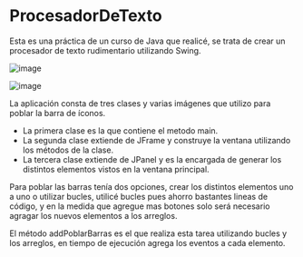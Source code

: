 # ProcesadorDeTexto

Esta es una práctica de un curso de Java que realicé, se trata de crear un procesador de texto rudimentario utilizando Swing.

![image](https://user-images.githubusercontent.com/34726470/209587390-963e30f1-bf64-4f19-b1d9-aa4ff3adfb6b.png)

![image](https://user-images.githubusercontent.com/34726470/209587601-455ce951-4461-4359-b534-31ed36d1db31.png)

La aplicación consta de tres clases y varias imágenes que utilizo para poblar la barra de íconos.
* La primera clase es la que contiene el metodo main.
* La segunda clase extiende de JFrame y construye la ventana utilizando los métodos de la clase.
* La tercera clase extiende de JPanel y es la encargada de generar los distintos elementos vistos en la ventana principal.

Para poblar las barras tenía dos opciones, crear los distintos elementos uno a uno o utilizar bucles, utilicé bucles pues ahorro bastantes lineas de código, y en la medida que agregue mas botones solo será necesario agragar los nuevos elementos a los arreglos. 

El método addPoblarBarras es el que realiza esta tarea utilizando bucles y los arreglos, en tiempo de ejecución agrega los eventos a cada elemento.
